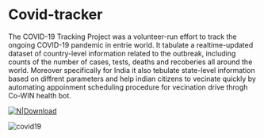 # Covid-tracker
The COVID-19 Tracking Project was a volunteer-run effort to track the ongoing COVID-19 pandemic in entrie world. It tabulate a realtime-updated dataset of country-level information related to the outbreak, including counts of the number of cases, tests, deaths and recoberies all around the world. 
Moreover specifically for India it also tebulate state-level information based on diffrent parameters and help indian citizens to vecinate quickly by automating appoinment scheduling procedure for vecination drive throgh Co-WIN health bot.

[![N|Download](https://lh3.googleusercontent.com/VoTqIWQ0if5B8axq9lsb29qDwWbeJAwSg75nYMQ4TJ0zsFSWABogm1HYLcQdR9CT_nBCG1zzgsjnrjVGA97D1-jzHmA=w128-h128-e365-rj-sc0x00ffffff)](https://chrome.google.com/webstore/detail/cowin-vaccine-booking-bot/ajjahafbjfkepefpaleijlblkopkgmgh)

![covid19](https://user-images.githubusercontent.com/44112240/149521379-7cb74b0b-b92d-4fb1-99ad-9a58638205aa.png)

